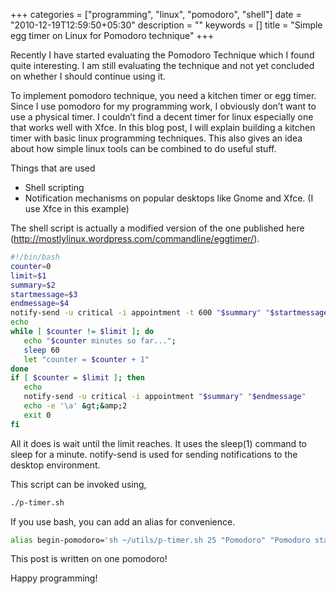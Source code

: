 +++
categories = ["programming", "linux", "pomodoro", "shell"]
date = "2010-12-19T12:59:50+05:30"
description = ""
keywords = []
title = "Simple egg timer on Linux for Pomodoro technique"
+++

Recently I have started evaluating the Pomodoro Technique which I found quite interesting. I am still evaluating the technique and not yet concluded on whether I should continue using it.

To implement pomodoro technique, you need a kitchen timer or egg timer. Since I use pomodoro for my programming work, I obviously don’t want to use a physical timer. I couldn’t find a decent timer for linux especially one that works well with Xfce. In this blog post, I will explain building a kitchen timer with basic linux programming techniques. This also gives an idea about how simple linux tools can be combined to do useful stuff.

Things that are used

* Shell scripting
* Notification mechanisms on popular desktops like Gnome and Xfce. (I use Xfce in this example)

The shell script is actually a modified version of the one published here (http://mostlylinux.wordpress.com/commandline/eggtimer/).

```sh
#!/bin/bash
counter=0
limit=$1
summary=$2
startmessage=$3
endmessage=$4
notify-send -u critical -i appointment -t 600 "$summary" "$startmessage"
echo
while [ $counter != $limit ]; do
   echo "$counter minutes so far...";
   sleep 60
   let "counter = $counter + 1"
done
if [ $counter = $limit ]; then
   echo
   notify-send -u critical -i appointment "$summary" "$endmessage"
   echo -e '\a' &gt;&amp;2
   exit 0
fi
```

All it does is wait until the limit reaches. It uses the sleep(1) command to sleep for a minute. notify-send is used for sending notifications to the desktop environment.

This script can be invoked using,

```sh
./p-timer.sh
```

If you use bash, you can add an alias for convenience.

```sh
alias begin-pomodoro='sh ~/utils/p-timer.sh 25 "Pomodoro" "Pomodoro started, you have 25 minutes left" "Pomodoro ended. Please stop the work and take short break"'
```

This post is written on one pomodoro!

Happy programming!
